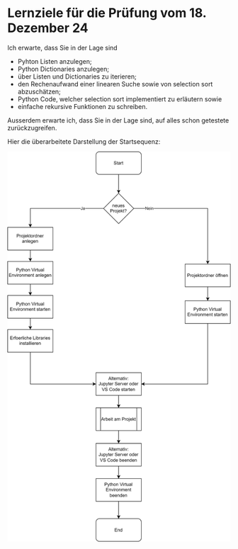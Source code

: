 # Lernziele für die Prüfung vom 18. Dezember 24

Ich erwarte, dass Sie in der Lage sind

* Pyhton Listen anzulegen;
* Python Dictionaries anzulegen;
* über Listen und Dictionaries zu iterieren;
* den Rechenaufwand einer linearen Suche sowie von selection sort abzuschätzen;
* Python Code, welcher selection sort implementiert zu erläutern sowie
* einfache rekursive Funktionen zu schreiben.

Ausserdem erwarte ich, dass Sie in der Lage sind, auf alles schon getestete
zurückzugreifen.

Hier die überarbeitete Darstellung der Startsequenz:

![Startsequenz](../anleitungen/startsequenz.svg)